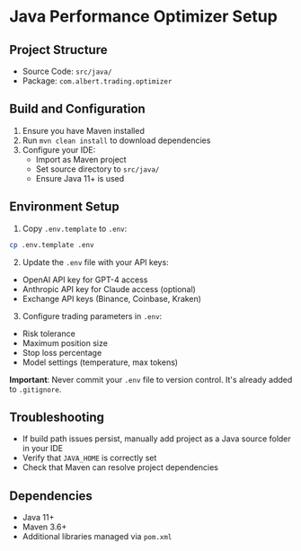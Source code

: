 # Java Performance Optimizer Setup

## Project Structure
- Source Code: `src/java/`
- Package: `com.albert.trading.optimizer`

## Build and Configuration
1. Ensure you have Maven installed
2. Run `mvn clean install` to download dependencies
3. Configure your IDE:
   - Import as Maven project
   - Set source directory to `src/java/`
   - Ensure Java 11+ is used

## Environment Setup

1. Copy `.env.template` to `.env`:
```bash
cp .env.template .env
```

2. Update the `.env` file with your API keys:
- OpenAI API key for GPT-4 access
- Anthropic API key for Claude access (optional)
- Exchange API keys (Binance, Coinbase, Kraken)

3. Configure trading parameters in `.env`:
- Risk tolerance
- Maximum position size
- Stop loss percentage
- Model settings (temperature, max tokens)

**Important**: Never commit your `.env` file to version control. It's already added to `.gitignore`.

## Troubleshooting
- If build path issues persist, manually add project as a Java source folder in your IDE
- Verify that `JAVA_HOME` is correctly set
- Check that Maven can resolve project dependencies

## Dependencies
- Java 11+
- Maven 3.6+
- Additional libraries managed via `pom.xml`
